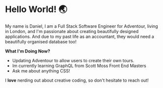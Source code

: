 # Hello World! 🌏

My name is Daniel, I am a Full Stack Software Engineer for Adventour, living in London, and I'm passionate about creating beautifully designed applications. And due to my past life as an accountant, they would need a beautifully organised database too!


**What I'm Doing Now?**
- Updating Adventour to allow users to create their own tours.
- Im currently learning GraphQL from Scott Moss Front End Masters
- Ask me about anything CSS!

I **love** nerding out about creative coding, so don't hesitate to reach out!